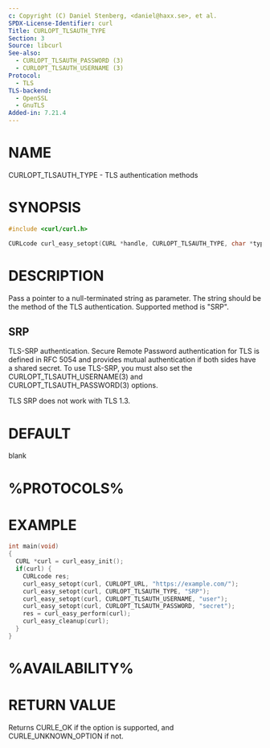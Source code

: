 ```yaml
---
c: Copyright (C) Daniel Stenberg, <daniel@haxx.se>, et al.
SPDX-License-Identifier: curl
Title: CURLOPT_TLSAUTH_TYPE
Section: 3
Source: libcurl
See-also:
  - CURLOPT_TLSAUTH_PASSWORD (3)
  - CURLOPT_TLSAUTH_USERNAME (3)
Protocol:
  - TLS
TLS-backend:
  - OpenSSL
  - GnuTLS
Added-in: 7.21.4
---
```


# NAME

CURLOPT_TLSAUTH_TYPE - TLS authentication methods

# SYNOPSIS

~~~c
#include <curl/curl.h>

CURLcode curl_easy_setopt(CURL *handle, CURLOPT_TLSAUTH_TYPE, char *type);
~~~

# DESCRIPTION

Pass a pointer to a null-terminated string as parameter. The string should be
the method of the TLS authentication. Supported method is "SRP".

## SRP

TLS-SRP authentication. Secure Remote Password authentication for TLS is
defined in RFC 5054 and provides mutual authentication if both sides have a
shared secret. To use TLS-SRP, you must also set the
CURLOPT_TLSAUTH_USERNAME(3) and CURLOPT_TLSAUTH_PASSWORD(3) options.

TLS SRP does not work with TLS 1.3.

# DEFAULT

blank

# %PROTOCOLS%

# EXAMPLE

~~~c
int main(void)
{
  CURL *curl = curl_easy_init();
  if(curl) {
    CURLcode res;
    curl_easy_setopt(curl, CURLOPT_URL, "https://example.com/");
    curl_easy_setopt(curl, CURLOPT_TLSAUTH_TYPE, "SRP");
    curl_easy_setopt(curl, CURLOPT_TLSAUTH_USERNAME, "user");
    curl_easy_setopt(curl, CURLOPT_TLSAUTH_PASSWORD, "secret");
    res = curl_easy_perform(curl);
    curl_easy_cleanup(curl);
  }
}
~~~

# %AVAILABILITY%

# RETURN VALUE

Returns CURLE_OK if the option is supported, and CURLE_UNKNOWN_OPTION if not.
